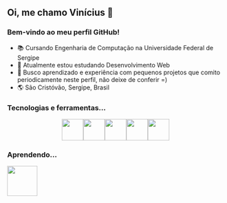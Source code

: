 ## Oi, me chamo Vinícius 👋
### Bem-vindo ao meu perfil GitHub! 

- 📚 Cursando Engenharia de Computação na Universidade Federal de Sergipe
- 🌱 Atualmente estou estudando Desenvolvimento Web
- 🚀 Busco aprendizado e experiência com pequenos projetos que comito periodicamente neste perfil, não deixe de conferir =)
- 🌎 São Cristóvão, Sergipe, Brasil

### Tecnologias e ferramentas...

<div style="display: flex; justify-content: center;">
  <img style="width: 50px;" src="https://cdn.jsdelivr.net/gh/devicons/devicon/icons/html5/html5-plain.svg" />
  <img style="width: 50px;" src="https://cdn.jsdelivr.net/gh/devicons/devicon/icons/css3/css3-plain.svg" />
  <img style="width: 50px;" src="https://cdn.jsdelivr.net/gh/devicons/devicon/icons/javascript/javascript-plain.svg" />
  <img style="width: 50px;" src="https://cdn.jsdelivr.net/gh/devicons/devicon/icons/vscode/vscode-original.svg" />
  <img style="width: 50px;" src="https://cdn.jsdelivr.net/gh/devicons/devicon/icons/typescript/typescript-plain.svg" />
</div>
  
### Aprendendo...

<div style="display: flex">
  <img style="width: 70px;" src="https://cdn.jsdelivr.net/gh/devicons/devicon/icons/firebase/firebase-plain-wordmark.svg" />
</div>

